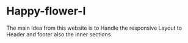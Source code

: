 # Happy-flower-I
The main Idea from this website is to Handle the responsive Layout to Header and footer also the inner sections
